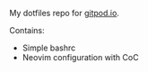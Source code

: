 My dotfiles repo for [gitpod.io](https://gitpod.io).

Contains:
- Simple bashrc
- Neovim configuration with CoC

